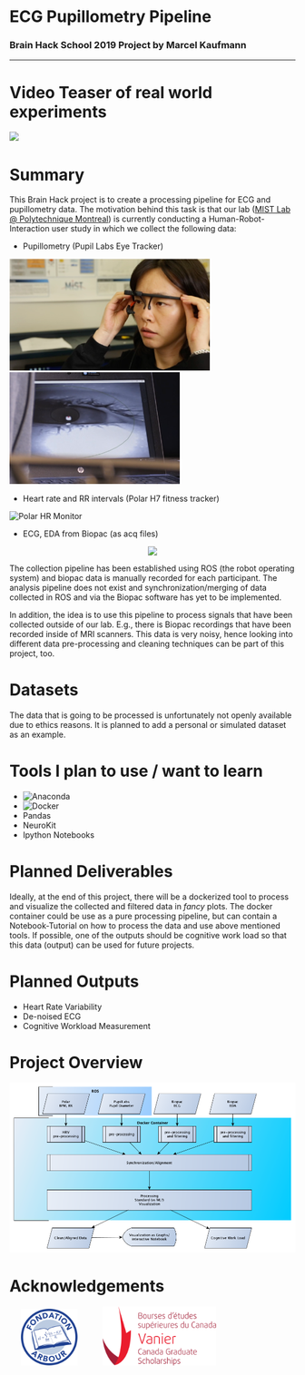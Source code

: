 # ECG Pupillometry Pipeline
### Brain Hack School 2019 Project by Marcel Kaufmann
---
# Video Teaser of real world experiments

[![](http://img.youtube.com/vi/8ZVCNeX42_A/0.jpg)](http://www.youtube.com/watch/8ZVCNeX42_A "")

# Summary

This Brain Hack project is to create a processing pipeline for ECG and pupillometry data. The motivation behind this task is that our lab ([MIST Lab @ Polytechnique Montreal](https://mistlab.ca)) is currently conducting a Human-Robot-Interaction user study in which we collect the following data:
* Pupillometry (Pupil Labs Eye Tracker)

<img src="img/pupillometer.png" width=353)> <img src="img/eye.png" width=300)>

* Heart rate and RR intervals (Polar H7 fitness tracker)

![Polar HR Monitor](https://www.polar.com/sites/default/files/product/main_images/h7_heart_rate_sensor2_main_action_30.jpg)

* ECG, EDA from Biopac (as acq files)
<div style="display: flex; justify-content: center;">
<img src="https://www.biopac.com/wp-content/uploads/bsladv-300x300.jpg")>
</div>

The collection pipeline has been established using ROS (the robot operating system) and biopac data is manually recorded for each participant. The analysis pipeline does not exist and synchronization/merging of data collected in ROS and via the Biopac software has yet to be implemented.

In addition, the idea is to use this pipeline to process signals that have been collected outside of our lab. E.g., there is Biopac recordings that have been recorded inside of MRI scanners. This data is very noisy, hence looking into different data pre-processing and cleaning techniques can be part of this project, too. 

# Datasets

The data that is going to be processed is unfortunately not openly available due to ethics reasons. It is planned to add a personal or simulated dataset as an example.


# Tools I plan to use / want to learn

* <img src="https://upload.wikimedia.org/wikipedia/en/c/cd/Anaconda_Logo.png" width="80" alt="Anaconda">
* <img src="https://www.docker.com/sites/default/files/d8/styles/role_icon/public/2019-07/vertical-logo-monochromatic.png?itok=erja9lKc" width="80" alt="Docker">
* Pandas
* NeuroKit
* Ipython Notebooks

# Planned Deliverables

Ideally, at the end of this project, there will be a dockerized tool to process and visualize the collected and filtered data in *fancy* plots. The docker container could be use as a pure processing pipeline, but can contain a Notebook-Tutorial on how to process the data and use above mentioned tools. If possible, one of the outputs should be cognitive work load so that this data (output) can be used for future projects.

# Planned Outputs
* Heart Rate Variability
* De-noised ECG
* Cognitive Workload Measurement

# Project Overview
![Overview](./img/overview.png )

# Acknowledgements
<img src="img/logo_fondation_arbour.png" width=100 hspace=20)> </span> <img src="img/vanier_logo.png" width=200 hspace=20)>




